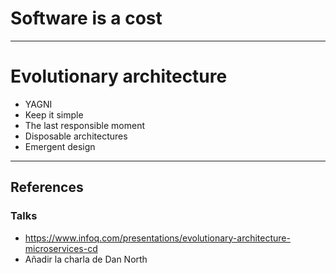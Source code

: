 # Software is a cost

---

# Evolutionary architecture

* YAGNI
* Keep it simple
* The last responsible moment
* Disposable architectures
* Emergent design

---

## References
### Talks

* https://www.infoq.com/presentations/evolutionary-architecture-microservices-cd
* Añadir la charla de Dan North